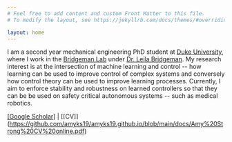 ```yaml
---
# Feel free to add content and custom Front Matter to this file.
# To modify the layout, see https://jekyllrb.com/docs/themes/#overriding-theme-defaults

layout: home
---
```


I am a second year mechanical engineering PhD student at [Duke University](https://pratt.duke.edu/), where I work in the [Bridgeman Lab](http://bridgeman.pratt.duke.edu/) under [Dr. Leila Bridgeman](https://mems.duke.edu/faculty/leila-bridgeman). My research interest is at the intersection of machine learning and control -- how learning can be used to improve control of complex systems and conversely how control theory can be used to improve learning processes. Currently, I aim to enforce stability and robustness on learned controllers so that they can be be used on safety critical autonomous systems -- such as medical robotics.

[[Google Scholar]](https://scholar.google.com/citations?user=N-M1VMEAAAAJ&hl=en) | [[CV]] (https://github.com/amyks19/amyks19.github.io/blob/main/docs/Amy%20Strong%20CV%20online.pdf)
